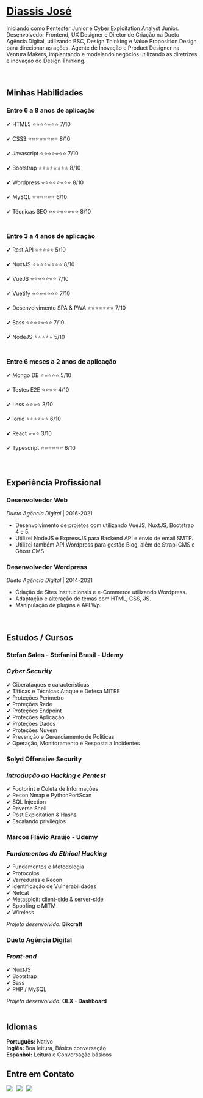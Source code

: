 
# <b>[Diassis José](https://www.linkedin.com/in/diassisjose/)</b>
Iniciando como Pentester Junior e Cyber Exploitation Analyst Junior.
Desenvolvedor Frontend, UX Designer e Diretor de Criação na Dueto Agência Digital, utilizando BSC, Design Thinking e Value Proposition Design para direcionar as ações.
Agente de Inovação e Product Designer na Ventura Makers, implantando e modelando negócios utilizando as diretrizes e inovação do Design Thinking.
<br><br><br>


## <b>Minhas Habilidades</b>
### **Entre 6 a 8 anos de aplicação**<br>
✔ HTML5 :star::star::star::star::star::star::star: 7/10<br>

✔ CSS3 :star::star::star::star::star::star::star::star: 8/10<br>

✔ Javascript :star::star::star::star::star::star::star: 7/10<br>

✔ Bootstrap :star::star::star::star::star::star::star::star: 8/10<br>

✔ Wordpress :star::star::star::star::star::star::star::star: 8/10<br>

✔ MySQL :star::star::star::star::star::star: 6/10<br>

✔ Técnicas SEO :star::star::star::star::star::star::star::star: 8/10<br><br>

### **Entre 3 a 4 anos de aplicação**<br>
✔ Rest API :star::star::star::star::star: 5/10<br>

✔ NuxtJS :star::star::star::star::star::star::star::star: 8/10<br>

✔ VueJS :star::star::star::star::star::star::star: 7/10<br>

✔ Vuetify :star::star::star::star::star::star::star: 7/10<br>

✔ Desenvolvimento SPA & PWA :star::star::star::star::star::star::star: 7/10<br>

✔ Sass :star::star::star::star::star::star::star: 7/10<br>

✔ NodeJS :star::star::star::star::star: 5/10<br><br>

### **Entre 6 meses a 2 anos de aplicação**<br>
✔ Mongo DB :star::star::star::star::star: 5/10<br>

✔ Testes E2E :star::star::star::star: 4/10<br>

✔ Less :star::star::star::star: 3/10<br>

✔ Ionic :star::star::star::star::star::star: 6/10<br>

✔ React :star::star::star: 3/10<br>

✔ Typescript :star::star::star::star::star::star: 6/10<br><br><br>




## <b>Experiência Profissional</b>
### **Desenvolvedor Web**<br>
_Dueto Agência Digital_ | 2016-2021<br>
* Desenvolvimento de projetos com utilizando VueJS, NuxtJS, Bootstrap 4 e 5. 
* Utilizei NodeJS e ExpressJS para Backend API e envio de email SMTP.
* Utilizei também API Wordpress para gestão Blog, além de Strapi CMS e Ghost CMS.

### **Desenvolvedor Wordpress**<br>
_Dueto Agência Digital_ | 2014-2021<br>
* Criação de Sites Institucionais e e-Commerce utilizando Wordpress.
* Adaptação e alteração de temas com HTML, CSS, JS. 
* Manipulação de plugins e API Wp.<br><br><br>


## <b>Estudos / Cursos</b>
### <b>Stefan Sales - Stefanini Brasil - Udemy</b>
### _Cyber Security_
✔ Ciberataques e características<br>
✔ Táticas e Técnicas Ataque e Defesa MITRE<br>
✔ Proteções Perímetro<br>
✔ Proteções Rede<br>
✔ Proteções Endpoint<br>
✔ Proteções Aplicação<br>
✔ Proteções Dados<br>
✔ Proteções Nuvem<br>
✔ Prevenção e Gerenciamento de Políticas<br>
✔ Operação, Monitoramento e Resposta a Incidentes<br>

### <b>Solyd Offensive Security</b>
### _Introdução ao Hacking e Pentest_
✔ Footprint e Coleta de Informações<br>
✔ Recon Nmap e PythonPortScan<br>
✔ SQL Injection<br>
✔ Reverse Shell<br>
✔ Post Exploitation & Hashs<br>
✔ Escalando privilégios<br>

### <b>Marcos Flávio Araújo - Udemy</b>
### _Fundamentos do Ethical Hacking_
✔ Fundamentos e Metodologia<br>
✔ Protocolos<br>
✔ Varreduras e Recon<br>
✔ identificação de Vulnerabilidades<br>
✔ Netcat<br>
✔ Metasploit: client-side & server-side<br>
✔ Spoofing e MITM<br>
✔ Wireless<br>


_Projeto desenvolvido:_ <b>Bikcraft</b>

### <b>Dueto Agência Digital</b>
### _Front-end_
✔ NuxtJS<br>
✔ Bootstrap<br>
✔ Sass<br>
✔ PHP / MySQL<br>

_Projeto desenvolvido:_ <b>OLX - Dashboard</b><br><br>


## <b>Idiomas</b>
<b>Português:</b> Nativo<br>
<b>Inglês:</b> Boa leitura, Básica conversação<br>
<b>Espanhol:</b> Leitura e Conversação básicos<br>


## <b>Entre em Contato<b>

<a href="https://api.whatsapp.com/send?phone=5538997477820&text=Olá, te encontrei no Github!" target="_blank"><img src="https://img.shields.io/badge/WHATSAPP-(38)99747--7820-success/?style=for-the-badge&logo=whatsapp&logoColor=success"></a> &nbsp;
<a href="mailto: diassisjsfilho@gmail.com"><img src="https://img.shields.io/badge/Email-diassisjsfilho@gmail.com-lightgrey?style=for-the-badge&logo=Gmail&logoColor=white"></a> &nbsp;
<a href="https://linkedin.com/in/diassisjose" target="_blank"><img src="https://img.shields.io/badge/Linkedin-Diassis José-blue?style=for-the-badge&logo=Linkedin&logoColor=white"></a> &nbsp;
